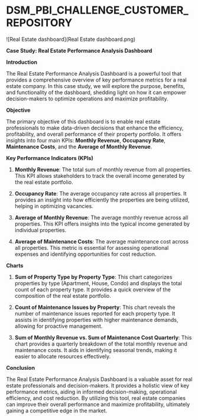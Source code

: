 # DSM_PBI_CHALLENGE_CUSTOMER_REPOSITORY
 
![Real Estate dashboard](Real Estate dashboard.png)
 
**Case Study: Real Estate Performance Analysis Dashboard**

**Introduction**

The Real Estate Performance Analysis Dashboard is a powerful tool that provides a comprehensive overview of key performance metrics for a real estate company. In this case study, we will explore the purpose, benefits, and functionality of the dashboard, shedding light on how it can empower decision-makers to optimize operations and maximize profitability.

**Objective**

The primary objective of this dashboard is to enable real estate professionals to make data-driven decisions that enhance the efficiency, profitability, and overall performance of their property portfolio. It offers insights into four main KPIs: **Monthly Revenue**, **Occupancy Rate**, **Maintenance Costs**, and the **Average of Monthly Revenue**.

**Key Performance Indicators (KPIs)**

1. **Monthly Revenue**: The total sum of monthly revenue from all properties. This KPI allows stakeholders to track the overall income generated by the real estate portfolio.

2. **Occupancy Rate**: The average occupancy rate across all properties. It provides an insight into how efficiently the properties are being utilized, helping in optimizing vacancies.

3. **Average of Monthly Revenue**: The average monthly revenue across all properties. This KPI offers insights into the typical income generated by individual properties.

4. **Average of Maintenance Costs**: The average maintenance cost across all properties. This metric is essential for assessing operational expenses and identifying opportunities for cost reduction.

**Charts**

1. **Sum of Property Type by Property Type**: This chart categorizes properties by type (Apartment, House, Condo) and displays the total count of each property type. It provides a quick overview of the composition of the real estate portfolio.

2. **Count of Maintenance Issues by Property**: This chart reveals the number of maintenance issues reported for each property type. It assists in identifying properties with higher maintenance demands, allowing for proactive management.

3. **Sum of Monthly Revenue vs. Sum of Maintenance Cost Quarterly**: This chart provides a quarterly breakdown of the total monthly revenue and maintenance costs. It aids in identifying seasonal trends, making it easier to allocate resources effectively.


**Conclusion**

The Real Estate Performance Analysis Dashboard is a valuable asset for real estate professionals and decision-makers. It provides a holistic view of key performance metrics, aiding in informed decision-making, operational efficiency, and cost reduction. By utilizing this tool, real estate companies can improve their overall performance and maximize profitability, ultimately gaining a competitive edge in the market.